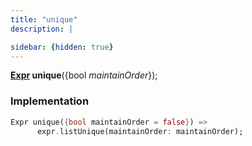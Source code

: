 ```yaml
---
title: "unique"
description: |

sidebar: {hidden: true}
---
```

<span class="dart-code"><strong>[Expr] unique</strong>({<span class="nobr">bool <i>maintainOrder</i></span>});</span>


### Implementation
```dart
Expr unique({bool maintainOrder = false}) =>
      expr.listUnique(maintainOrder: maintainOrder);
```

[Expr]: /reference/classes/expr/